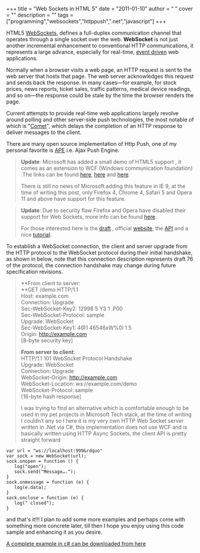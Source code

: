 
+++
title = "Web Sockets in HTML 5"
date = "2011-01-10"
author = " "
cover = ""
description = ""
tags = ["programming","websockets","httppush",".net","javascript"]
+++

 HTML5 [WebSockets](http://en.wikipedia.org/wiki/WebSockets), defines a full-duplex communication channel that operates through a single socket over the web. **WebSocket** is not just another incremental enhancement to conventional HTTP communications, it represents a large advance, especially for real-time, [event driven](http://en.wikipedia.org/wiki/Event-driven_programming) web applications. 

  Normally when a browser visits a web page, an HTTP request is sent to the web server that hosts that page. The web server acknowledges this request and sends back the response. In many cases—for example, for stock prices, news reports, ticket sales, traffic patterns, medical device readings, and so on—the response could be stale by the time the browser renders the page. 

  Current attempts to provide real-time web applications largely revolve around polling and other server-side push technologies, the most notable of which is "[Comet](http://en.wikipedia.org/wiki/Comet_(programming))", which delays the completion of an HTTP response to deliver messages to the client. 

  There are many open source implementation of Http Push, one of my personal favorite is [APE](http://www.ape-project.org/) i.e. Ajax Push Engine. 

 
>   **Update**: Microsoft has added a small demo of HTML5 support , it comes as an extension to WCF (Windows communication foundation) .The links can be found [here](http://connect.microsoft.com/VisualStudio/feedback/details/520742/use-of-html-5-web-sockets-for-wcf-duplex-services-and-silverlight), [here](http://html5labs.interoperabilitybridges.com/media/1165/readme.htm) and [here](http://msdn.microsoft.com/en-us/magazine/ee309879.aspx). 
> 
>    There is still no news of Microsoft adding this feature in IE 9, at the time of writing this post, only Firefox 4, Chrome 4, Safari 5 and Opera 11 and above have support for this feature. 

 
>   **Update**: Due to security flaw Firefox and Opera have disabled their support for Web Sockets, more info can be found [here](http://www.webmonkey.com/2010/12/security-flaws-force-firefox-opera-to-turn-off-websockets/). 
> 
>    For those interested here is the [draft](http://tools.ietf.org/html/draft-ietf-hybi-thewebsocketprotocol-03) , official [website](http://websocket.org/), the [API](http://dev.w3.org/html5/websockets/) and a nice [tutorial](http://net.tutsplus.com/tutorials/javascript-ajax/start-using-html5-websockets-today/). 

  To establish a WebSocket connection, the client and server upgrade from the HTTP protocol to the WebSocket protocol during their initial handshake, as shown in below, note that this connection description represents draft 76 of the protocol, the connection handshake may change during future specification revisions. 

 
>   **From client to server:   
>  **GET /demo HTTP/1.1   
>  Host: example.com   
>  Connection: Upgrade   
>  Sec-WebSocket-Key2: 12998 5 Y3 1 .P00   
>  Sec-WebSocket-Protocol: sample   
>  Upgrade: WebSocket   
>  Sec-WebSocket-Key1: 4@1 46546xW%0l 1 5   
>  Origin: <http://example.com>  
>  [8-byte security key] 
> 
>     
>  **From server to client**:   
>  HTTP/1.1 101 WebSocket Protocol Handshake   
>  Upgrade: WebSocket   
>  Connection: Upgrade   
>  WebSocket-Origin: <http://example.com>  
>  WebSocket-Location: ws://example.com/demo   
>  WebSocket-Protocol: sample   
>  [16-byte hash response] 
> 
>    I was trying to find an alternative which is comfortable enough to be used in my pet projects in Microsoft Tech stack, at the time of writing I couldn’t any so I here it is my very own HTTP Web Socket server written in .Net via C#, this implementation does not use WCF and is basically written using HTTP Async Sockets, the client API is pretty straight forward 

 ```
var url = "ws://localhost:999&rdquo"
var sock = new WebSocket(url);
sock.onopen = function () {
    log("open");
    sock.send("Message….");
}
sock.onmessage = function (e) {
    log(e.data);
}
sock.onclose = function (e) {
    log(" closed");
}

```
  and that's it!!! I plan to add some more examples and perhaps come with something more concrete later, till then I hope you enjoy using this code sample and enhancing it as you desire. 

 [A complete example in c# can be downloaded from here ](http://www.varunpant.com/demo/WebSocketServer.rar)

